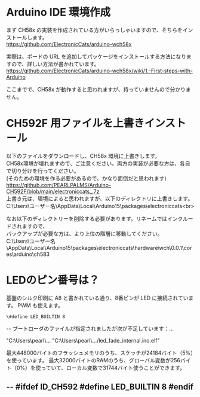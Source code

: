 # Arduino IDE 環境作成

まず CH58x の実装を作成されている方がいらっしゃいますので、そちらをインストールします。<br>
https://github.com/ElectronicCats/arduino-wch58x<br>

実際は、ボードの URL を追加してパッケージをインストールする方法になりますので、詳しい方法が書かれています。<br>
https://github.com/ElectronicCats/arduino-wch58x/wiki/1.-First-steps-with-Arduino<br>

ここまでで、CH58x が動作すると思われますが、持っていませんので分かりません。<br>

# CH592F 用ファイルを上書きインストール

以下のファイルをダウンロードし、CH58x 環境に上書きします。<br>
CH58x環境が壊れますので、ご注意ください。両方の実装が必要な方は、各自で切り分けを行ってください。<br>
(そのための環境を作る必要があるので、かなり面倒だと思われます)<br>
https://github.com/PEARLPALMS/Arduino-CH592F/blob/main/electroniccats_.7z<br>
上書き元は、環境によると思われますが、以下のディレクトリに上書きします。<br>
C:\Users\ユーザー名\AppData\Local\Arduino15\packages\electroniccats\<br>

なお以下のディレクトリーを削除する必要があります。リネームではインクルードされますので、<br>
バックアップが必要な方は、より上位の階層に移動してください。<br>
C:\Users\ユーザー名\AppData\Local\Arduino15\packages\electroniccats\hardware\wch\0.0.1\cores\arduino\ch583<br>

# LEDのピン番号は？

基盤のシルク印刷に A8 と書かれている通り、8番ピンが LED に接続されています。
PWM も使えます。

```
\#define LED_BUILTIN 8
```
--
ブートローダのファイルが指定されましたが次が不足しています：...

"C:\\Users\\pearl\\... "C:\\Users\\pearl\\.../led_fade_internal.ino.elf"

最大448000バイトのフラッシュメモリのうち、スケッチが24184バイト（5%）を使っています。
最大32000バイトのRAMのうち、グローバル変数が256バイト（0%）を使っていて、ローカル変数で31744バイト使うことができます。


--
#ifdef ID_CH592
#define LED_BUILTIN 8
#endif
--
